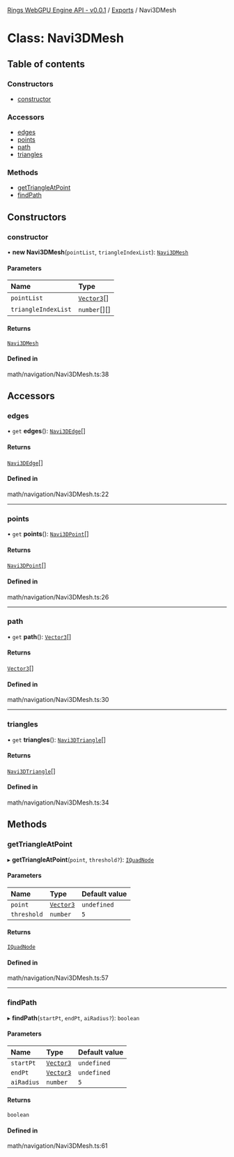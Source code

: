 [Rings WebGPU Engine API - v0.0.1](../README.md) / [Exports](../modules.md) / Navi3DMesh

# Class: Navi3DMesh

## Table of contents

### Constructors

- [constructor](Navi3DMesh.md#constructor)

### Accessors

- [edges](Navi3DMesh.md#edges)
- [points](Navi3DMesh.md#points)
- [path](Navi3DMesh.md#path)
- [triangles](Navi3DMesh.md#triangles)

### Methods

- [getTriangleAtPoint](Navi3DMesh.md#gettriangleatpoint)
- [findPath](Navi3DMesh.md#findpath)

## Constructors

### constructor

• **new Navi3DMesh**(`pointList`, `triangleIndexList`): [`Navi3DMesh`](Navi3DMesh.md)

#### Parameters

| Name | Type |
| :------ | :------ |
| `pointList` | [`Vector3`](Vector3.md)[] |
| `triangleIndexList` | `number`[][] |

#### Returns

[`Navi3DMesh`](Navi3DMesh.md)

#### Defined in

math/navigation/Navi3DMesh.ts:38

## Accessors

### edges

• `get` **edges**(): [`Navi3DEdge`](Navi3DEdge.md)[]

#### Returns

[`Navi3DEdge`](Navi3DEdge.md)[]

#### Defined in

math/navigation/Navi3DMesh.ts:22

___

### points

• `get` **points**(): [`Navi3DPoint`](Navi3DPoint.md)[]

#### Returns

[`Navi3DPoint`](Navi3DPoint.md)[]

#### Defined in

math/navigation/Navi3DMesh.ts:26

___

### path

• `get` **path**(): [`Vector3`](Vector3.md)[]

#### Returns

[`Vector3`](Vector3.md)[]

#### Defined in

math/navigation/Navi3DMesh.ts:30

___

### triangles

• `get` **triangles**(): [`Navi3DTriangle`](Navi3DTriangle.md)[]

#### Returns

[`Navi3DTriangle`](Navi3DTriangle.md)[]

#### Defined in

math/navigation/Navi3DMesh.ts:34

## Methods

### getTriangleAtPoint

▸ **getTriangleAtPoint**(`point`, `threshold?`): [`IQuadNode`](../interfaces/IQuadNode.md)

#### Parameters

| Name | Type | Default value |
| :------ | :------ | :------ |
| `point` | [`Vector3`](Vector3.md) | `undefined` |
| `threshold` | `number` | `5` |

#### Returns

[`IQuadNode`](../interfaces/IQuadNode.md)

#### Defined in

math/navigation/Navi3DMesh.ts:57

___

### findPath

▸ **findPath**(`startPt`, `endPt`, `aiRadius?`): `boolean`

#### Parameters

| Name | Type | Default value |
| :------ | :------ | :------ |
| `startPt` | [`Vector3`](Vector3.md) | `undefined` |
| `endPt` | [`Vector3`](Vector3.md) | `undefined` |
| `aiRadius` | `number` | `5` |

#### Returns

`boolean`

#### Defined in

math/navigation/Navi3DMesh.ts:61
